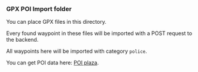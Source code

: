 ### GPX POI Import folder

You can place GPX files in this directory.

Every found waypoint in these files will be imported with a POST request to the backend.

All waypoints here will be imported with category `police`.

You can get POI data here: [POI plaza](http://poiplaza.com/).